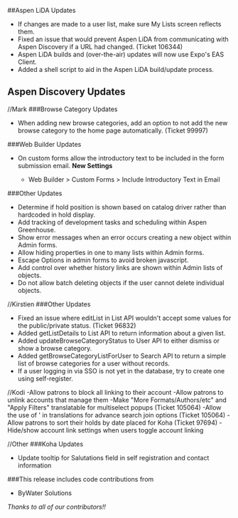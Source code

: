 ##Aspen LiDA Updates
- If changes are made to a user list, make sure My Lists screen reflects them.
- Fixed an issue that would prevent Aspen LiDA from communicating with Aspen Discovery if a URL had changed. (Ticket 106344)
- Aspen LiDA builds and (over-the-air) updates will now use Expo's EAS Client.
- Added a shell script to aid in the Aspen LiDA build/update process.

## Aspen Discovery Updates

//Mark
###Browse Category Updates
- When adding new browse categories, add an option to not add the new browse category to the home page automatically. (Ticket 99997) 

###Web Builder Updates
- On custom forms allow the introductory text to be included in the form submission email.
  **New Settings**

  - Web Builder > Custom Forms > Include Introductory Text in Email


###Other Updates
- Determine if hold position is shown based on catalog driver rather than hardcoded in hold display.
- Add tracking of development tasks and scheduling within Aspen Greenhouse.
- Show error messages when an error occurs creating a new object within Admin forms. 
- Allow hiding properties in one to many lists within Admin forms. 
- Escape Options in admin forms to avoid broken javascript.
- Add control over whether history links are shown within Admin lists of objects.
- Do not allow batch deleting objects if the user cannot delete individual objects.

//Kirstien
###Other Updates
- Fixed an issue where editList in List API wouldn't accept some values for the public/private status. (Ticket 96832)
- Added getListDetails to List API to return information about a given list.
- Added updateBrowseCategoryStatus to User API to either dismiss or show a browse category.
- Added getBrowseCategoryListForUser to Search API to return a simple list of browse categories for a user without
  records.
- If a user logging in via SSO is not yet in the database, try to create one using self-register.

//Kodi
-Allow patrons to block all linking to their account
-Allow patrons to unlink accounts that manage them
-Make "More Formats/Authors/etc" and "Apply Filters" translatable for multiselect popups (Ticket 105064)
-Allow the use of ' in translations for advance search join options (Ticket 105064)
-Allow patrons to sort their holds by date placed for Koha (Ticket 97694)
-Hide/show account link settings when users toggle account linking

//Other
###Koha Updates
- Update tooltip for Salutations field in self registration and contact information

###This release includes code contributions from
- ByWater Solutions

_Thanks to all of our contributors!!_